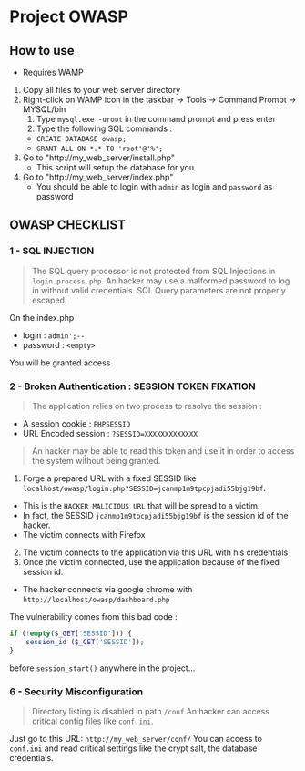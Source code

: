 # Project OWASP

## How to use

- Requires WAMP

1. Copy all files to your web server directory
2. Right-click on WAMP icon in the taskbar -> Tools -> Command Prompt -> MYSQL/bin
    1. Type ```mysql.exe -uroot``` in the command prompt and press enter
    2. Type the following SQL commands :
    * ```CREATE DATABASE owasp;```
    * ```GRANT ALL ON *.* TO 'root'@'%';```
3. Go to "http://my_web_server/install.php"
    - This script will setup the database for you
4. Go to "http://my_web_server/index.php"
    - You should be able to login with `admin` as login and `password` as password

## OWASP CHECKLIST

### 1 - SQL INJECTION

> The SQL query processor is not protected from SQL Injections in `login.process.php`. 
> An hacker may use a malformed password to log in without valid credentials. SQL Query 
> parameters are not properly escaped.

On the index.php

* login :
`admin';--`
* password :
`<empty>`

You will be granted access

### 2 - Broken Authentication : SESSION TOKEN FIXATION

> The application relies on two process to resolve the session :
- A session cookie : `PHPSESSID`
- URL Encoded session : `?SESSID=XXXXXXXXXXXXX`
> An hacker may be able to read this token and use it in order to access the system without being granted.

1) Forge a prepared URL with a fixed SESSID like `localhost/owasp/login.php?SESSID=jcanmp1m9tpcpjadi55bjg19bf`.
 - This is the `HACKER MALICIOUS URL` that will be spread to a victim.
 - In fact, the SESSID `jcanmp1m9tpcpjadi55bjg19bf` is the session id of the hacker.
 - The victim connects with Firefox
2) The victim connects to the application via this URL with his credentials
3) Once the victim connected, use the application because of the fixed session id.
 - The hacker connects via google chrome with `http://localhost/owasp/dashboard.php`

The vulnerability comes from this bad code :
```php
if (!empty($_GET['SESSID'])) {
    session_id ($_GET['SESSID']);
}
```
before `session_start()` anywhere in the project...

### 6 - Security Misconfiguration

> Directory listing is disabled in path `/conf`
> An hacker can access critical config files like `conf.ini`.

Just go to this URL: `http://my_web_server/conf/`
You can access to `conf.ini` and read critical settings like the crypt salt, the database credentials.

